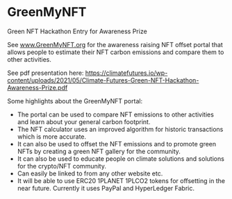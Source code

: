 # GreenMyNFT
Green NFT Hackathon Entry for Awareness Prize

See www.GreenMyNFT.org for the awareness raising NFT offset portal that allows people to estimate their NFT carbon emissions and compare them to other activities.

See pdf presentation here: https://climatefutures.io/wp-content/uploads/2021/05/Climate-Futures-Green-NFT-Hackathon-Awareness-Prize.pdf

Some highlights about the GreenMyNFT portal:

- The portal can be used to compare NFT emissions to other activities and learn about your general carbon footprint.
- The NFT calculator uses an improved algorithm for historic transactions which is more accurate.
- It can also be used to offset the NFT emissions and to promote green NFTs by creating a green NFT gallery for the community.
- It can also be used to educate people on climate solutions and solutions for the crypto/NFT community.
- Can easily be linked to from any other website etc.
- It will be able to use ERC20 1PLANET 1PLCO2 tokens for offsetting in the near future. Currently it uses PayPal and HyperLedger Fabric. 
